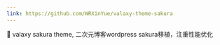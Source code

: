 ```yaml
---
link: https://github.com/WRXinYue/valaxy-theme-sakura
---
```


🌸 valaxy sakura theme, 二次元博客wordpress sakura移植，注重性能优化
